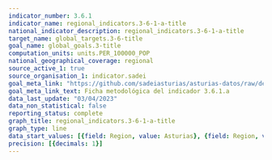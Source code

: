 ```yaml
---
indicator_number: 3.6.1
indicator_name: regional_indicators.3-6-1-a-title
national_indicator_description: regional_indicators.3-6-1-a-title
target_name: global_targets.3-6-title
goal_name: global_goals.3-title
computation_units: units.PER_100000_POP
national_geographical_coverage: regional
source_active_1: true
source_organisation_1: indicator.sadei
goal_meta_link: "https://github.com/sadeiasturias/asturias-datos/raw/develop/descargas/metodologia/3.6.1.a.pdf"
goal_meta_link_text: Ficha metodológica del indicador 3.6.1.a
data_last_update: "03/04/2023"
data_non_statistical: false
reporting_status: complete
graph_title: regional_indicators.3-6-1-a-title
graph_type: line
data_start_values: [{field: Region, value: Asturias}, {field: Region, value: España}]
precision: [{decimals: 1}]
---
```

